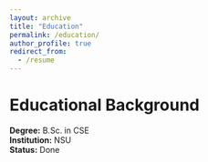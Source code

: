 ```yaml
---
layout: archive
title: "Education"
permalink: /education/
author_profile: true
redirect_from:
  - /resume
---
```

Educational Background
====== 

**Degree:** B.Sc. in CSE    
**Institution:** NSU  
**Status:** Done    











